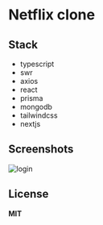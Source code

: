 # Netflix clone

## Stack

- typescript
- swr
- axios
- react
- prisma
- mongodb
- tailwindcss
- nextjs

## Screenshots

![login](screenshots/login.png)

## License

**MIT**